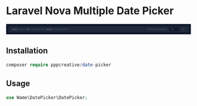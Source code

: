 # Laravel Nova Multiple Date Picker


<img src="preview.png">


## Installation

``` php
composer require pppcreative/date-picker
```

## Usage

``` php
use Wame\DatePicker\DatePicker;
```


